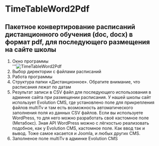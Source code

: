 # TimeTableWord2Pdf

## Пакетное конвертирование расписаний дистанционного обучения (doc, docx) в формат pdf, для последующего размещения на сайте школы

1. Окно программы  
'''![TimeTableWord2Pdf](/KSOSH/HTA-TimeTableWord2Pdf/blob/main/help/0000.jpg?raw=true "")
2. Выбор директории с файлами расписаний
3. Работа программы
4. Структура папки «Дистанционное». Обратите внимание, что расписания лежат по датам
6. Результат записи в CSV файл для последующего использования в админке сайта при размещении расписания. У нашей школы сайт использует Evolution CMS, где установлено поле для прикрепления файлов multiTv и там есть возможность автоматического заполнения поля из данных CSV файлов. Если вы используете WordPress, то для него можно разработать своё кастомное поле (Метабокс). Зная API WordPress можно с лёгкостью реализовать подобное, как у Evolution CMS, кастомное поле. Как ввод так и вывод. Тоже самое касается и Joomla, и любых других CMS.
7. Заполненое поле multiTv в админке Evolution CMS
